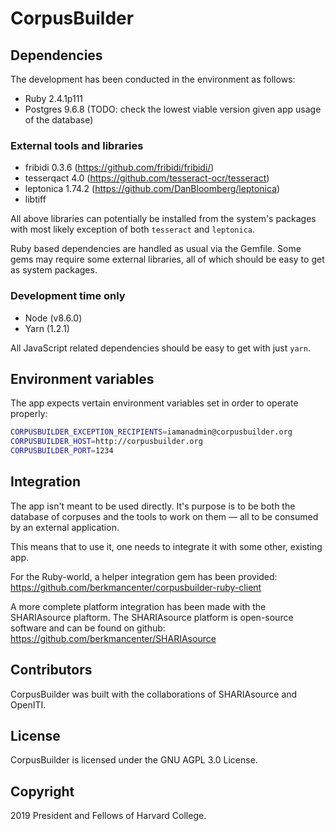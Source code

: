 # CorpusBuilder

## Dependencies

The development has been conducted in the environment as follows:

* Ruby 2.4.1p111
* Postgres 9.6.8 (TODO: check the lowest viable version given app usage of the database)

### External tools and libraries

* fribidi 0.3.6 (https://github.com/fribidi/fribidi/)
* tesserqact 4.0 (https://github.com/tesseract-ocr/tesseract)
* leptonica 1.74.2 (https://github.com/DanBloomberg/leptonica)
* libtiff

All above libraries can potentially be installed from the system's packages
with most likely exception of both `tesseract` and `leptonica`.

Ruby based dependencies are handled as usual via the Gemfile. Some gems may
require some external libraries, all of which should be easy to get as
system packages.

### Development time only

* Node (v8.6.0)
* Yarn (1.2.1)

All JavaScript related dependencies should be easy to get with just `yarn`.

## Environment variables

The app expects vertain environment variables set in order to operate properly:
```bash
CORPUSBUILDER_EXCEPTION_RECIPIENTS=iamanadmin@corpusbuilder.org
CORPUSBUILDER_HOST=http://corpusbuilder.org
CORPUSBUILDER_PORT=1234
```
## Integration

The app isn't meant to be used directly. It's purpose is to be both the database
of corpuses and the tools to work on them — all to be consumed by an external application.

This means that to use it, one needs to integrate it with some other, existing app.

For the Ruby-world, a helper integration gem has been provided:
https://github.com/berkmancenter/corpusbuilder-ruby-client

A more complete platform integration has been made with the SHARIAsource plaftorm. The
SHARIAsource platform is open-source software and can be found on github:
https://github.com/berkmancenter/SHARIAsource

## Contributors

CorpusBuilder was built with the collaborations of SHARIAsource and OpenITI.

## License

CorpusBuilder is licensed under the GNU AGPL 3.0 License.

## Copyright

2019 President and Fellows of Harvard College.
